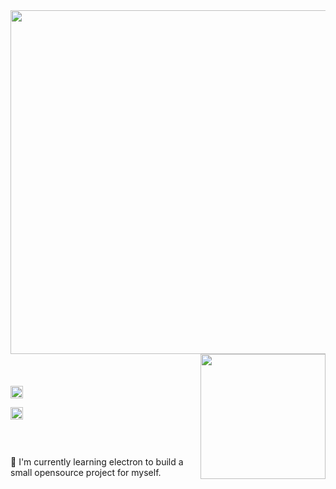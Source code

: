 
<img align="left" src="https://pm1.narvii.com/6862/4494394a228b98ff79d4a66aef4a9cd3363c37ear1-1500-500v2_hq.jpg" width="550px">
<img align="right" src="https://i.pinimg.com/originals/ee/40/77/ee4077eb97edeba392079bfdae313ebe.gif" width="200px">
<br><br><br>
<a href="https://www.linkedin.com/in/victor-calazans-ramos/">
  <img align="left" alt="Victor Calazans | Linkedin" width="20px" src="https://github.com/TheDudeThatCode/TheDudeThatCode/blob/master/Assets/Linkedin.svg" />
</a>
<br>
<br>
<a href="mailto:victor.folfer@gmail.com">
  <img align="left" alt="Victor Calazans | Gmail" width="20px" src="https://github.com/TheDudeThatCode/TheDudeThatCode/blob/master/Assets/Gmail.svg" />
</a>

<br><br><br>



<!--
**Victor Calazans** is a ✨ _special_ ✨ repository because its `README.md` (this file) appears on your GitHub profile.

Here are some ideas to get you started:

- 🔭 I’m currently working on ...
- 🌱 I’m currently learning ...
- 👯 I’m looking to collaborate on ...
- 🤔 I’m looking for help with ...
- 💬 Ask me about ...
- 📫 How to reach me: ...
- 😄 Pronouns: ...
- ⚡ Fun fact: ...
-->

:book: I'm currently learning electron to build a small opensource project for myself.
